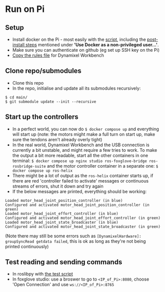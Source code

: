# Run on Pi
## Setup
- Install docker on the Pi - most easily with the [script](https://docs.docker.com/engine/install/debian/#install-using-the-convenience-script), including the [post-install steps](https://docs.docker.com/engine/install/linux-postinstall/#manage-docker-as-a-non-root-user) mentioned under **'Use Docker as a non-privileged user...'**.
- Make sure you can authenticate on github (eg set up SSH key on the Pi)
- [Copy the rules file](https://emanual.robotis.com/docs/en/software/dynamixel/dynamixel_workbench/#copy-rules-file) for Dynamixel Workbench
## Clone repo/submodules
- Clone this repo
- In the repo, initialise and update all its submodules recursively:
```
$ cd main/
$ git submodule update --init --recursive
```
 ## Start up the controllers
 - In a perfect world, you can now do `$ docker compose up` and everything will start up (note: the motors might make a full turn on start up, make sure the tendons aren't already overly tight)
 - In the real world, Dynamixel Workbench and the USB connection is currently a bit unstable, and might require a few tries to work. To make the output a bit more readable, start all the other containers in one terminal: `$ docker compose up nginx studio ros-foxglove-bridge ros-rosbridge-suite` and the motor controller container in a separate one: `$ docker compose up ros-helix`
 - There might be a lot of output as the `ros-helix` container starts up, if there are red 'controller failed to activate' messages or continuous streams of errors, shut it down and try again
 - If the below messages are printed, everything should be working:
```
Loaded motor_head_joint_position_controller (in blue)
Configured and activated motor_head_joint_position_controller (in green)
Loaded motor_head_joint_effort_controller (in blue)
Configured and activated motor_head_joint_effort_controller (in green)
Loaded motor_head_joint_state_broadcaster (in blue)
Configured and activated motor_head_joint_state_broadcaster (in green)
```
(Note there may still be some errors such as `[DynamixelHardware]: groupSyncRead getdata failed`, this is ok as long as they're not being printed continuously)
## Test reading and sending commands
- In roslibpy with [the test script](https://github.com/fstella97/HelixRobotics/blob/main/ROS/roslibpy_test.py)
- In foxglove studio: use a broswer to go to `<IP_of_Pi>:8080`, choose 'Open Connection' and use `ws://<IP_of_Pi>:8765`
